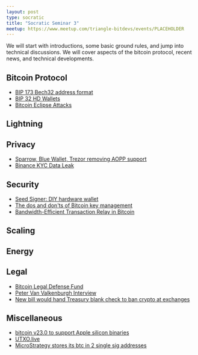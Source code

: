 ```yaml
---
layout: post
type: socratic
title: "Socratic Seminar 3"
meetup: https://www.meetup.com/triangle-bitdevs/events/PLACEHOLDER
---
```


We will start with introductions, some basic ground rules, and jump into
technical discussions. We will cover aspects of the bitcoin protocol,
recent news, and technical developments.


## Bitcoin Protocol

- [BIP 173 Bech32 address format](https://btctranscripts.com/sf-bitcoin-meetup/2017-03-29-new-address-type-for-segwit-addresses/)
- [BIP 32 HD Wallets](https://learnmeabitcoin.com/technical/hd-wallets)
- [Bitcoin Eclipse Attacks](https://inthemesh.com/archive/bitcoin-eclipse-attacks/)

## Lightning


## Privacy

- [Sparrow, Blue Wallet, Trezor removing AOPP support](https://twitter.com/SamouraiWallet/status/1487096159990685704)
- [Binance KYC Data Leak](https://www.coindesk.com/markets/2019/08/07/binance-customer-data-has-leaked-what-we-know-and-what-we-dont/)


## Security

- [Seed Signer: DIY hardware wallet](https://seedsigner.com/)
- [The dos and don'ts of Bitcoin key management](https://blog.keys.casa/the-dos-and-donts-of-bitcoin-key-management/)
- [Bandwidth-Efficient Transaction Relay in Bitcoin](https://arxiv.org/pdf/1905.10518v2.pdf)


## Scaling


## Energy


## Legal

- [Bitcoin Legal Defense Fund](https://lists.linuxfoundation.org/pipermail/bitcoin-dev/2022-January/019741.html)
- [Peter Van Valkenburgh Interview](https://www.law.nyu.edu/news/peter-van-valkenburgh-cryptocurrency-regulation)
- [New bill would hand Treasury blank check to ban crypto at exchanges](https://www.coincenter.org/new-bill-would-hand-treasury-blank-check-to-ban-crypto-at-exchanges/)


## Miscellaneous

- [bitcoin v23.0 to support Apple silicon binaries](https://twitter.com/pwuille/status/1487099889385361409)
- [UTXO.live](https://utxo.live/)
- [MicroStrategy stores its btc in 2 single sig addresses](https://twitter.com/benthecarman/status/1478139308083236867)

